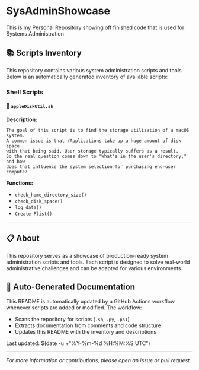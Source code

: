 # SysAdminShowcase
This is my Personal Repository showing off finished code that is used for Systems Administration

## 📚 Scripts Inventory

This repository contains various system administration scripts and tools. Below is an automatically generated inventory of available scripts:

### Shell Scripts

#### 🔧 `appleDiskUtil.sh`

**Description:**
```
The goal of this script is to find the storage utilization of a macOS system. 
A common issue is that /Applications take up a huge amount of disk space
with that being said. User storage typically suffers as a result. 
So the real question comes down to "What's in the user's directory," and how 
does that influence the system selection for purchasing end-user compute?
```

**Functions:**
- `check_home_directory_size()`
- `check_disk_space()`
- `log_data()`
- `Create Plist()`

---


## 📋 About

This repository serves as a showcase of production-ready system administration scripts and tools. Each script is designed to solve real-world administrative challenges and can be adapted for various environments.

## 🔄 Auto-Generated Documentation

This README is automatically updated by a GitHub Actions workflow whenever scripts are added or modified. The workflow:
- Scans the repository for scripts (`.sh`, `.py`, `.ps1`)
- Extracts documentation from comments and code structure
- Updates this README with the inventory and descriptions

Last updated: $(date -u +"%Y-%m-%d %H:%M:%S UTC")

---

*For more information or contributions, please open an issue or pull request.*
